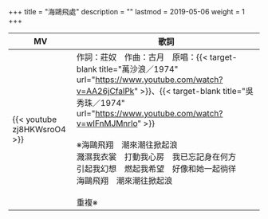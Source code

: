 +++
title = "海鷗飛處"
description = ""
lastmod = 2019-05-06
weight = 1
+++

MV  | 歌詞  
--------------|-------
{{< youtube zj8HKWsroO4 >}}|作詞：莊奴　作曲：古月　原唱：{{< target-blank title="萬沙浪／1974" url="https://www.youtube.com/watch?v=AA26jCfalPk" >}}、{{< target-blank title="吳秀珠／1974" url="https://www.youtube.com/watch?v=wIFnMJMnrlo" >}}<br/><br/>※海鷗飛翔　潮來潮往掀起浪<br/>濺濕我衣裳　打動我心房　我已忘記身在何方<br/>引起我幻想　燃起我希望　好像和她一起徜徉<br/>海鷗飛翔　潮來潮往掀起浪<br/><br/>重複※


